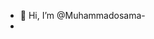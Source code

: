 - 👋 Hi, I’m @Muhammadosama-
-

<!---
Muhammadosama-bit/Muhammadosama is a ✨ special ✨ repository because its `README.md` (this file) appears on your GitHub profile.
You can click the Preview link to take a look at your changes.
--->
